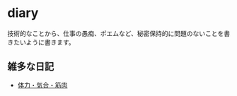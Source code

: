 # diary
技術的なことから、仕事の愚痴、ポエムなど、秘密保持的に問題のないことを書きたいように書きます。

## 雑多な日記

- [体力・気合・筋肉](poem/20211015/tairyoku.md)
